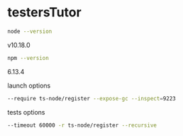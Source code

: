 # testersTutor

```sh
node --version
```
v10.18.0

```sh
npm --version
```
6.13.4

launch options 
```sh
--require ts-node/register --expose-gc --inspect=9223
```

tests options
```sh
--timeout 60000 -r ts-node/register --recursive
```